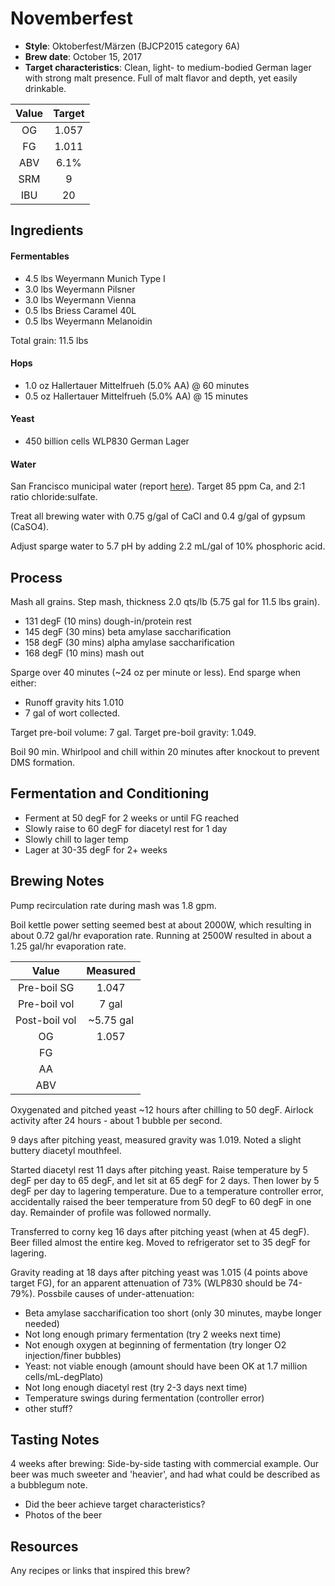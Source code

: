 # Novemberfest

* **Style**: Oktoberfest/Märzen (BJCP2015 category 6A)
* **Brew date**: October 15, 2017
* **Target characteristics**: Clean, light- to medium-bodied German lager with strong malt presence. Full of malt flavor and depth, yet easily drinkable.

| Value      | Target |
| :--------: |:------:|
| OG         | 1.057  | 
| FG         | 1.011  | 
| ABV        | 6.1%   |   
| SRM        | 9      |   
| IBU        | 20     |   

## Ingredients

#### Fermentables

* 4.5 lbs Weyermann Munich Type I
* 3.0 lbs Weyermann Pilsner
* 3.0 lbs Weyermann Vienna
* 0.5 lbs Briess Caramel 40L
* 0.5 lbs Weyermann Melanoidin

Total grain: 11.5 lbs

#### Hops

* 1.0 oz Hallertauer Mittelfrueh (5.0% AA) @ 60 minutes
* 0.5 oz Hallertauer Mittelfrueh (5.0% AA) @ 15 minutes

#### Yeast

* 450 billion cells WLP830 German Lager

#### Water

San Francisco municipal water (report [here](http://www.sfwater.org/index.aspx?page=634)). Target 85 ppm Ca, and 2:1 ratio chloride:sulfate.

Treat all brewing water with 0.75 g/gal of CaCl and 0.4 g/gal of gypsum (CaSO4).

Adjust sparge water to 5.7 pH by adding 2.2 mL/gal of 10% phosphoric acid.

## Process

Mash all grains. Step mash, thickness 2.0 qts/lb (5.75 gal for 11.5 lbs grain).

* 131 degF (10 mins) dough-in/protein rest
* 145 degF (30 mins) beta amylase saccharification
* 158 degF (30 mins) alpha amylase saccharification
* 168 degF (10 mins) mash out

Sparge over 40 minutes (~24 oz per minute or less). End sparge when either:

* Runoff gravity hits 1.010
* 7 gal of wort collected.

Target pre-boil volume: 7 gal. Target pre-boil gravity: 1.049.

Boil 90 min. Whirlpool and chill within 20 minutes after knockout to prevent DMS formation.

## Fermentation and Conditioning

* Ferment at 50 degF for 2 weeks or until FG reached
* Slowly raise to 60 degF for diacetyl rest for 1 day
* Slowly chill to lager temp
* Lager at 30-35 degF for 2+ weeks

## Brewing Notes

Pump recirculation rate during mash was 1.8 gpm.

Boil kettle power setting seemed best at about 2000W, which resulting in about 0.72 gal/hr evaporation rate. Running at 2500W resulted in about a 1.25 gal/hr evaporation rate.

| Value         | Measured  |
| :-----------: |:---------:|
| Pre-boil SG   | 1.047     |
| Pre-boil vol  | 7 gal     |
| Post-boil vol | ~5.75 gal |
| OG            | 1.057     | 
| FG            |           | 
| AA            |           | 
| ABV           |           | 


Oxygenated and pitched yeast ~12 hours after chilling to 50 degF. Airlock activity after 24 hours - about 1 bubble per second.

9 days after pitching yeast, measured gravity was 1.019. Noted a slight buttery diacetyl mouthfeel.

Started diacetyl rest 11 days after pitching yeast. Raise temperature by 5 degF per day to 65 degF, and let sit at 65 degF for 2 days. Then lower by 5 degF per day to lagering temperature. Due to a temperature controller error, accidentally raised the beer temperature from 50 degF to 60 degF in one day. Remainder of profile was followed normally.

Transferred to corny keg 16 days after pitching yeast (when at 45 degF). Beer filled almost the entire keg. Moved to refrigerator set to 35 degF for lagering.

Gravity reading at 18 days after pitching yeast was 1.015 (4 points above target FG), for an apparent attenuation of 73% (WLP830 should be 74-79%). Possbile causes of under-attenuation:

* Beta amylase saccharification too short (only 30 minutes, maybe longer needed)
* Not long enough primary fermentation (try 2 weeks next time)
* Not enough oxygen at beginning of fermentation (try longer O2 injection/finer bubbles)
* Yeast: not viable enough (amount should have been OK at 1.7 million cells/mL-degPlato)
* Not long enough diacetyl rest (try 2-3 days next time)
* Temperature swings during fermentation (controller error)
* other stuff?

## Tasting Notes

4 weeks after brewing: Side-by-side tasting with commercial example. Our beer was much sweeter and 'heavier', and had what could be described as a bubblegum note.

* Did the beer achieve target characteristics?
* Photos of the beer

## Resources

Any recipes or links that inspired this brew?
